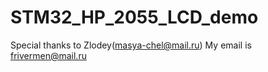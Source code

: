 # STM32_HP_2055_LCD_demo
Special thanks to Zlodey(masya-chel@mail.ru)
My email is frivermen@mail.ru
